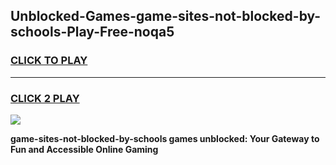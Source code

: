 
## Unblocked-Games-game-sites-not-blocked-by-schools-Play-Free-noqa5
<h3>
<a href="https://premium76.site?title=game-sites-not-blocked-by-schools&ref=23A">CLICK TO PLAY</a></h3>
<hr>

<h3>
<a href="https://premium76.site?title=game-sites-not-blocked-by-schools&ref=23A">CLICK 2 PLAY</a>
  
</h3>

<a href="https://premium76.site?title=game-sites-not-blocked-by-schools&ref=23A"><img src="https://clearcache.store/games.png"></a>


**game-sites-not-blocked-by-schools games unblocked: Your Gateway to Fun and Accessible Online Gaming**
